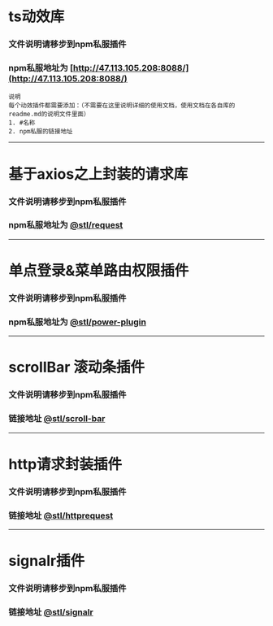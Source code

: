 # ts动效库
### 文件说明请移步到npm私服插件
### npm私服地址为 [http://47.113.105.208:8088/](http://47.113.105.208:8088/)

```
说明
每个动效插件都需要添加：（不需要在这里说明详细的使用文档，使用文档在各自库的readme.md的说明文件里面）
1. #名称
2. npm私服的链接地址
```

***

# 基于axios之上封装的请求库
### 文件说明请移步到npm私服插件
### npm私服地址为 [@stl/request](http://47.113.105.208:8088/-/web/detail/@stl/request)

***

# 单点登录&菜单路由权限插件
### 文件说明请移步到npm私服插件
### npm私服地址为 [@stl/power-plugin](http://47.113.105.208:8088/-/web/detail/@stl/power-plugin)

***

# scrollBar 滚动条插件
### 文件说明请移步到npm私服插件
### 链接地址 [@stl/scroll-bar](http://47.113.105.208:8088/-/web/detail/@stl/scroll-bar)

***

# http请求封装插件
### 文件说明请移步到npm私服插件
### 链接地址 [@stl/httprequest](http://47.113.105.208:8088/-/web/detail/@stl/httprequest)

***

# signalr插件
### 文件说明请移步到npm私服插件
### 链接地址 [@stl/signalr](http://47.113.105.208:8088/-/web/detail/@stl/signalr)

